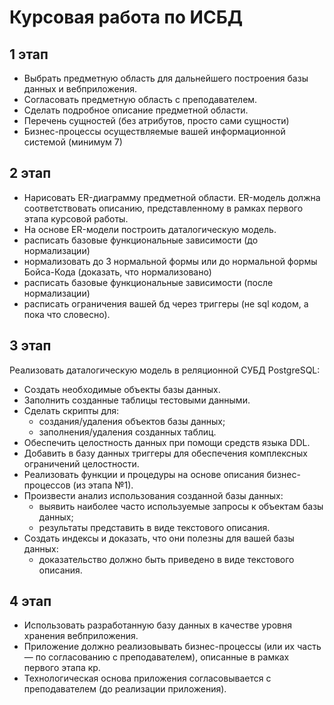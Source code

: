 # Курсовая работа по ИСБД 
## 1 этап
  - Выбрать предметную область для дальнейшего построения базы данных и вебприложения.
  - Согласовать предметную область с преподавателем.
  - Сделать подробное описание предметной области.
  - Перечень сущностей (без атрибутов, просто сами сущности)
  - Бизнес-процессы осуществляемые вашей информационной системой (минимум 7) 

## 2 этап
  - Нарисовать ER-диаграмму предметной области. ER-модель должна соответствовать
  описанию, представленному в рамках первого этапа курсовой работы.
  - На основе ER-модели построить даталогическую модель.
  - расписать базовые функциональные зависимости (до нормализации)
  - нормализовать до 3 нормальной формы или до нормальной формы Бойса-Кода (доказать, что нормализовано) 
  - расписать базовые функциональные зависимости (после нормализации)
  - расписать ограничения вашей бд через триггеры (не sql кодом, а пока что словесно). 

## 3 этап
Реализовать даталогическую модель в реляционной СУБД PostgreSQL:
  - Создать необходимые объекты базы данных.
  - Заполнить созданные таблицы тестовыми данными.
  - Сделать скрипты для:
    - создания/удаления объектов базы данных;
    - заполнения/удаления созданных таблиц.
  - Обеспечить целостность данных при помощи средств языка DDL.
  - Добавить в базу данных триггеры для обеспечения комплексных ограничений
  целостности.
  - Реализовать функции и процедуры на основе описания бизнес-процессов (из этапа
  №1).
  - Произвести анализ использования созданной базы данных:
    - выявить наиболее часто используемые запросы к объектам базы данных;
    - результаты представить в виде текстового описания.
  - Создать индексы и доказать, что они полезны для вашей базы данных:
    - доказательство должно быть приведено в виде текстового описания.
## 4 этап
  - Использовать разработанную базу данных в качестве уровня хранения вебприложения.
  - Приложение должно реализовывать бизнес-процессы (или их часть — по
  согласованию с преподавателем), описанные в рамках первого этапа кр.
  - Технологическая основа приложения согласовывается с преподавателем (до
  реализации приложения).
